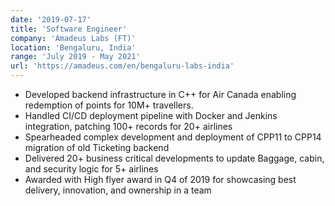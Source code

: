 ```yaml
---
date: '2019-07-17'
title: 'Software Engineer'
company: 'Amadeus Labs (FT)'
location: 'Bengaluru, India'
range: 'July 2019 - May 2021'
url: 'https://amadeus.com/en/bengaluru-labs-india'
---
```


- Developed backend infrastructure in C++ for Air Canada enabling redemption of points for 10M+ travellers.
- Handled CI/CD deployment pipeline with Docker and Jenkins integration, patching 100+ records for 20+ airlines
- Spearheaded complex development and deployment of CPP11 to CPP14 migration of old Ticketing backend
- Delivered 20+ business critical developments to update Baggage, cabin, and security logic for 5+ airlines
- Awarded with High flyer award in Q4 of 2019 for showcasing best delivery, innovation, and ownership in a team